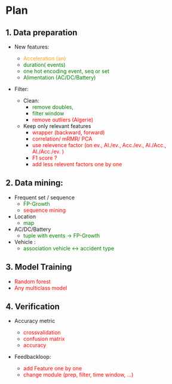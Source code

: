 # Plan

## 1. Data preparation
- New features: 
  - <span style="color:orange"> Acceleration (an)
  - <span style="color:green"> duration( events)
  - <span style="color:green"> one hot encoding event, seq or set
  - <span style="color:green"> Alimentation (AC/DC/Battery)

- Filter:
  - Clean:
    - <span style="color:green"> remove doubles,
    - <span style="color:green"> filter window
    - <span style="color:red"> remove outliers (Algerie)
  - Keep only relevant features
    - <span style="color:red"> wrapper (backward, forward)
    - <span style="color:red"> correlation/ mRMR/ PCA
    - <span style="color:red"> use relevence factor (on ev., Al./ev., Acc./ev., Al./Acc., Al./Acc./ev. )
    - <span style="color:red"> F1 score ?
    - <span style="color:red"> add less relevent factors one by one

## 2. Data mining:
- Frequent set / sequence
  - <span style="color:green"> FP-Growth
  - <span style="color:red"> sequence mining
- Location
    - <span style="color:green"> map
- AC/DC/Battery
   - <span style="color:green"> tuple with events -> FP-Growth
- Vehicle :
   - <span style="color:green"> association vehicle <-> accident type

## 3. Model Training
- <span style="color:red"> Random forest
- <span style="color:red"> Any multiclass model

## 4. Verification 
- Accuracy metric
  - <span style="color:red"> crossvalidation
  - <span style="color:red"> confusion matrix
  - <span style="color:red"> accuracy
    
- Feedbackloop:
  - <span style="color:red"> add Feature one by one
  - <span style="color:red"> change module (prep, filter, time window, ...)
